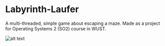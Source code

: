 # Labyrinth-Laufer
A multi-threaded, simple game about escaping a maze. Made as a project for Operating Systems 2 (SO2) course in WUST.

![alt text](https://i.imgur.com/9xdBAa2.png)
